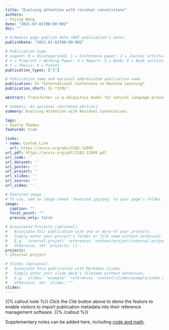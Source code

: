 ```yaml
---
title: "Evolving attention with residual convolutions"
authors:
- Yujing Wang
date: "2021-07-01T00:00:00Z"
doi: ""

# Schedule page publish date (NOT publication's date).
publishDate: "2021-01-01T00:00:00Z"

# Publication type.
# Legend: 0 = Uncategorized; 1 = Conference paper; 2 = Journal article;
# 3 = Preprint / Working Paper; 4 = Report; 5 = Book; 6 = Book section;
# 7 = Thesis; 8 = Patent
publication_types: ["1"]

# Publication name and optional abbreviated publication name.
publication: In *International Conference on Machine Learning*
publication_short: In *ICML*

abstract: Transformer is a ubiquitous model for natural language processing and has attracted wide attentions in computer vision. The attention maps are indispensable for a transformer model to encode the dependencies among input tokens. However, they are learned independently in each layer and sometimes fail to capture precise patterns. In this paper, we propose a novel and generic mechanism based on evolving attention to improve the performance of transformers. On one hand, the attention maps in different layers share common knowledge, thus the ones in preceding layers can instruct the attention in succeeding layers through residual connections. On the other hand, low-level and high-level attentions vary in the level of abstraction, so we adopt convolutional layers to model the evolutionary process of attention maps. The proposed evolving attention mechanism achieves significant performance improvement over various state-of-the-art models for multiple tasks, including image classification, natural language understanding and machine translation.

# Summary. An optional shortened abstract.
summary: Evolving Attention with Residual Convolutions

tags:
- Source Themes
featured: true

links:
- name: Custom Link
  url: https://arxiv.org/abs/2102.12895
url_pdf: https://arxiv.org/pdf/2102.12895.pdf
url_code: ''
url_dataset: ''
url_poster: ''
url_project: ''
url_slides: ''
url_source: ''
url_video: ''

# Featured image
# To use, add an image named `featured.jpg/png` to your page's folder. 
image:
  caption: ""
  focal_point: ""
  preview_only: false

# Associated Projects (optional).
#   Associate this publication with one or more of your projects.
#   Simply enter your project's folder or file name without extension.
#   E.g. `internal-project` references `content/project/internal-project/index.md`.
#   Otherwise, set `projects: []`.
projects:
- internal-project

# Slides (optional).
#   Associate this publication with Markdown slides.
#   Simply enter your slide deck's filename without extension.
#   E.g. `slides: "example"` references `content/slides/example/index.md`.
#   Otherwise, set `slides: ""`.
slides:
---
```


{{% callout note %}}
Click the *Cite* button above to demo the feature to enable visitors to import publication metadata into their reference management software.
{{% /callout %}}

Supplementary notes can be added here, including [code and math](https://sourcethemes.com/academic/docs/writing-markdown-latex/).
